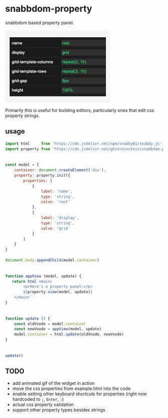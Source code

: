 # snabbdom-property

snabbdom based property panel.

![alt text](scr1.png "property panel")

Primarily this is useful for building editors, particularly ones that edit css property strings. 


## usage

```javascript
import html     from 'https://cdn.jsdelivr.net/npm/snabby@1/snabby.js'
import property from 'https://cdn.jsdelivr.net/gh/mreinstein/snabbdom-property/property.js'


const model = {
    container: document.createElement('div'),
    property: property.init({
        properties: [
            {
                label: 'name',
                type: 'string',
                value: 'root'
            },
            {
                label: 'display',
                type: 'string',
                value: 'grid'
            }
        ]
    }
}

document.body.appendChild(model.container)


function appView (model, update) {
   return html`<main>
        <p>Here's a property panel:</p>
        ${property.view(model, update)}
    </main>`
}


function update () {
    const oldVnode = model.container
    const newVnode = appView(model, update)
    model.container = html.update(oldVnode, newVnode)
}


update()

```

## TODO

* add animated gif of the widget in action
* move the css properties from example.html into the code
* enable setting other keyboard shortcuts for properties (right now hardcoded to `;`, `Enter`, `:`)
* actual css property validation
* support other property types besides strings
